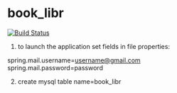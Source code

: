 # book_libr

[![Build Status](https://travis-ci.org/sviatoslavRSV/task_for_hm.svg?branch=master)](https://travis-ci.org/sviatoslavRSV/task_for_hm)

1. to launch the application set fields in file properties:

spring.mail.username=username@gmail.com <br>
spring.mail.password=password

2. create mysql table name=book_libr